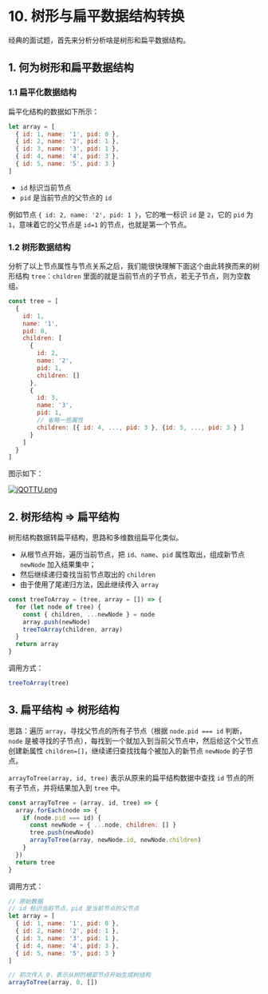 # 10. 树形与扁平数据结构转换

经典的面试题，首先来分析分析啥是树形和扁平数据结构。

## 1. 何为树形和扁平数据结构

### 1.1 扁平化数据结构

扁平化结构的数据如下所示：

```js
let array = [
  { id: 1, name: '1', pid: 0 },
  { id: 2, name: '2', pid: 1 },
  { id: 3, name: '3', pid: 1 },
  { id: 4, name: '4', pid: 3 },
  { id: 5, name: '5', pid: 3 }
]
```
- `id` 标识当前节点
- `pid` 是当前节点的父节点的 `id`

例如节点 `{ id: 2, name: '2', pid: 1 }`，它的唯一标识 `id` 是 `2`，它的 `pid` 为 `1`，意味着它的父节点是 `id=1` 的节点，也就是第一个节点。

### 1.2 树形数据结构

分析了以上节点属性与节点关系之后，我们能很快理解下面这个由此转换而来的树形结构  `tree`：`children` 里面的就是当前节点的子节点，若无子节点，则为空数组。
```js
const tree = [
  {
    id: 1,
    name: '1',
    pid: 0,
    children: [
      {
        id: 2,
        name: '2',
        pid: 1,
        children: []
      },
      {
        id: 3,
        name: '3',
        pid: 1,
        // 省略一些属性
        children: [{ id: 4, ..., pid: 3 }, {id: 5, ..., pid: 3 } ]
      }
    ]
  }
]
```

图示如下：

[![jQOTTU.png](https://s1.ax1x.com/2022/07/01/jQOTTU.png)](https://imgtu.com/i/jQOTTU)

## 2. 树形结构 => 扁平结构

树形结构数据转扁平结构，思路和多维数组扁平化类似。
- 从根节点开始，遍历当前节点，把 `id`、`name`、`pid` 属性取出，组成新节点 `newNode` 加入结果集中；
- 然后继续递归查找当前节点取出的 `children`
- 由于使用了尾递归方法，因此继续传入 `array`

```js
const treeToArray = (tree, array = []) => {
  for (let node of tree) {
    const { children, ...newNode } = node
    array.push(newNode)
    treeToArray(children, array)
  }
  return array
}
```

调用方式：
```js
treeToArray(tree)
```

## 3. 扁平结构 => 树形结构

思路：遍历 `array`，寻找父节点的所有子节点（根据 `node.pid === id` 判断，`node` 是被寻找的子节点），每找到一个就加入到当前父节点中，然后给这个父节点创建新属性 `children=[]`，继续递归查找找每个被加入的新节点 `newNode` 的子节点。

`arrayToTree(array, id, tree)` 表示从原来的扁平结构数据中查找 `id` 节点的所有子节点，并将结果加入到 `tree` 中。

```js
const arrayToTree = (array, id, tree) => {
  array.forEach(node => {
    if (node.pid === id) {
      const newNode = { ...node, children: [] }
      tree.push(newNode)
      arrayToTree(array, newNode.id, newNode.children)
    }
  })
  return tree
}
```

调用方式：
```js
// 原始数据
// id 标识当前节点，pid 是当前节点的父节点
let array = [
  { id: 1, name: '1', pid: 0 },
  { id: 2, name: '2', pid: 1 },
  { id: 3, name: '3', pid: 1 },
  { id: 4, name: '4', pid: 3 },
  { id: 5, name: '5', pid: 3 }
]

// 初次传入 0，表示从树的根部节点开始生成树结构
arrayToTree(array, 0, [])
```